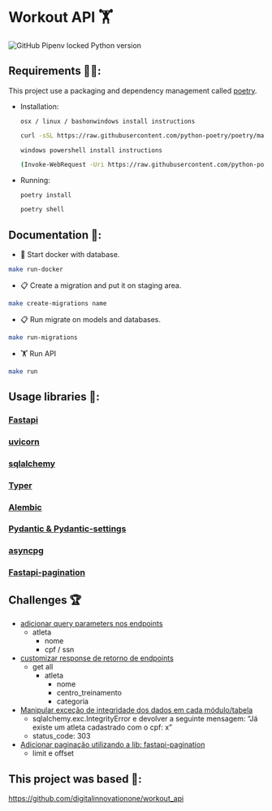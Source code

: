 # Workout API 🏋️

![GitHub Pipenv locked Python version](https://img.shields.io/badge/Python-3.10%20%7C%203.11-blue)

## Requirements 🧑‍💻:
This project use a packaging and dependency management called [poetry](https://python-poetry.org/).
- Installation:

    `osx / linux / bashonwindows install instructions
    `

    ```bash
    curl -sSL https://raw.githubusercontent.com/python-poetry/poetry/master/get-poetry.py | python -
    ```
    `
    windows powershell install instructions
    `
    ```bash
    (Invoke-WebRequest -Uri https://raw.githubusercontent.com/python-poetry/poetry/master/get-poetry.py -UseBasicParsing).Content | python -
    ```
- Running:
    ```bash
    poetry install
    ```
    ```bash
    poetry shell
    ```

## Documentation 📜:

- 🐋 Start docker with database.

```bash
make run-docker
```

- 📋 Create a migration and put it on staging area.

```bash
make create-migrations name
```

- 📋 Run migrate on models and databases.

```bash
make run-migrations
```

- 🏋️ Run API

```bash
make run
```

## Usage libraries 🐍:

### [Fastapi](https://fastapi.tiangolo.com/)

### [uvicorn](https://www.uvicorn.org/)

### [sqlalchemy](https://www.sqlalchemy.org/)

### [Typer](https://typer.tiangolo.com/)

### [Alembic](https://alembic.sqlalchemy.org/en/latest/)

### [Pydantic & Pydantic-settings](https://docs.pydantic.dev/latest/)

### [asyncpg](https://pypi.org/project/asyncpg/)

### [Fastapi-pagination](https://uriyyo-fastapi-pagination.netlify.app/)

## Challenges 🏆

- [adicionar query parameters nos endpoints](https://github.com/joaooliveira247/challenges/blob/main/dio/workout_api/workout_api/controllers/athlete.py#L129)
    - atleta
        - nome
        - cpf / ssn
- [customizar response de retorno de endpoints](https://github.com/joaooliveira247/challenges/blob/main/dio/workout_api/workout_api/controllers/athlete.py#L100)
    - get all
        - atleta
            - nome
            - centro_treinamento
            - categoria
- [Manipular exceção de integridade dos dados em cada módulo/tabela]()
    - sqlalchemy.exc.IntegrityError e devolver a seguinte mensagem: “Já existe um atleta cadastrado com o cpf: x”
    - status_code: 303
- [Adicionar paginação utilizando a lib: fastapi-pagination]()
    - limit e offset

## This project was based 🤝:

https://github.com/digitalinnovationone/workout_api